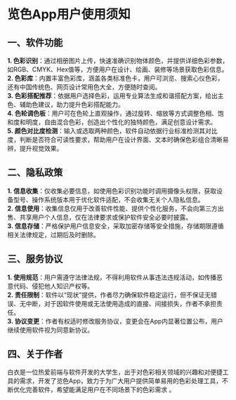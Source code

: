# 览色App用户使用须知
## 一、软件功能
**1. 色彩识别**：通过相册图片上传，快速准确识别物体颜色，并提供详细色彩参数，如RGB、CMYK、Hex值等，方便用户在设计、绘画、装修等场景获取色彩信息。
</br>
**2. 色彩库**：内置丰富色彩库，涵盖各类标准色卡，用户可浏览、搜索心仪色彩，还有中国传统色、网页设计常用色大全，方便随时查阅。
</br>
**3. 色彩搭配推荐**：依据用户选择色彩，运用专业算法生成和谐搭配方案，给出主色、辅助色建议，助力提升色彩搭配能力。
</br>
**4. 色轮调色板**：用户可在色轮上直观操作，通过旋转、缩放等方式调整色相、饱和度和明度，自由混合色彩，创造出个性化的独特颜色，满足创意设计需求。
</br>
**5. 颜色对比度检测**：输入或选取两种颜色，软件自动依据行业标准检测其对比度，判断是否符合可读性要求，帮助用户在设计界面、文本时确保色彩组合清晰易辨，提升视觉效果。
## 二、隐私政策
**1. 信息收集**：仅收集必要信息，如使用色彩识别功能时调用摄像头权限，获取设备型号、操作系统版本用于优化软件适配，不会收集无关个人隐私信息。
</br>
**2. 信息使用**：收集信息仅用于改善软件性能、提供个性化服务，不会向第三方出售、共享用户个人信息，仅在法律要求或保护软件安全必要时披露。
</br>
**3. 信息存储**：严格保护用户信息安全，采取加密存储等安全措施，存储期限遵循相关法律规定，过期后及时删除。
## 三、服务协议
**1. 使用规范**：用户需遵守法律法规，不得利用软件从事违法违规活动，如传播恶意代码、侵犯他人知识产权等。
</br>
**2. 责任限制**：软件以“现状”提供，作者尽力确保软件稳定运行，但不保证无错误、无中断，对于因软件使用或无法使用造成的直接、间接损失，作者不承担责任。
</br>
**3. 协议变更**：作者有权适时修改服务协议，变更会在App内显著位置公布，用户继续使用软件视为同意新协议。
## 四、关于作者
白衣是一位热爱前端与软件开发的大学生，出于对色彩相关领域的兴趣和对便捷工具的需求，开发了览色App，致力于为广大用户提供简单易用的色彩处理工具，不断优化完善软件，希望能满足用户在不同场景下的色彩需求 。
